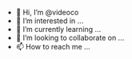 - 👋 Hi, I’m @videoco
- 👀 I’m interested in ...
- 🌱 I’m currently learning ...
- 💞️ I’m looking to collaborate on ...
- 📫 How to reach me ...

<!---
videoco/videoco is a ✨ special ✨ repository because its `README.md` (this file) appears on your GitHub profile.
You can click the Preview link to take a look at your changes.
--->
